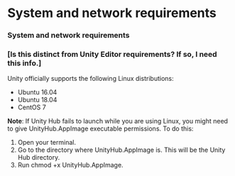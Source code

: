 # System and network requirements


### System and network requirements


### **[Is this distinct from Unity Editor requirements? If so, I need this info.]**

Unity officially supports the following Linux distributions:



*   Ubuntu 16.04
*   Ubuntu 18.04
*   CentOS 7

**Note**: If Unity Hub fails to launch while you are using Linux, you might need to give UnityHub.AppImage executable permissions. To do this:



1. Open your terminal.
2. Go to the directory where UnityHub.AppImage is. This will be the Unity Hub directory.
3. Run chmod +x UnityHub.AppImage.

